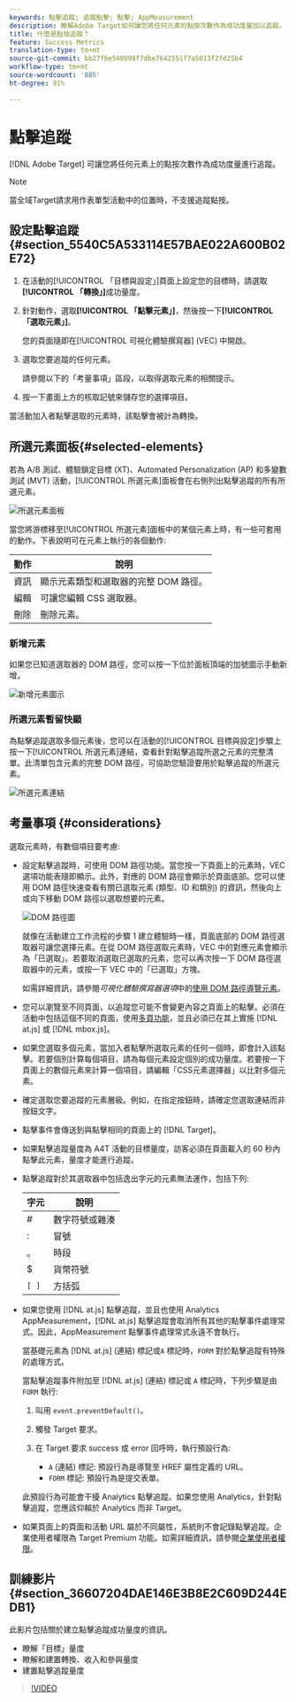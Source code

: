 ```yaml
---
keywords: 點擊追蹤; 追蹤點擊; 點擊; AppMeasurement
description: 瞭解Adobe Target如何讓您將任何元素的點按次數作為成功度量加以追蹤。
title: 什麼是點按追蹤？
feature: Success Metrics
translation-type: tm+mt
source-git-commit: bb27f6e540998f7dbe7642551f7a5013f2fd25b4
workflow-type: tm+mt
source-wordcount: '885'
ht-degree: 91%

---
```



# 點擊追蹤

[!DNL Adobe Target] 可讓您將任何元素上的點按次數作為成功度量進行追蹤。

>[!NOTE]
>
>當全域Target請求用作表單型活動中的位置時，不支援追蹤點按。

## 設定點擊追蹤 {#section_5540C5A533114E57BAE022A600B02E72}

1. 在活動的[!UICONTROL 「目標與設定」]頁面上設定您的目標時，請選取&#x200B;**[!UICONTROL 「轉換」]**&#x200B;成功量度。
1. 針對動作，選取&#x200B;**[!UICONTROL 「點擊元素」]**，然後按一下&#x200B;**[!UICONTROL 「選取元素」]**。

   您的頁面隨即在[!UICONTROL 可視化體驗撰寫器] (VEC) 中開啟。

1. 選取您要追蹤的任何元素。

   請參閱以下的「考量事項」區段，以取得選取元素的相關提示。

1. 按一下畫面上方的核取記號來儲存您的選擇項目。

當活動加入者點擊選取的元素時，該點擊會被計為轉換。

## 所選元素面板{#selected-elements}

若為 A/B 測試、體驗鎖定目標 (XT)、Automated Personalization (AP) 和多變數測試 (MVT) 活動，[!UICONTROL 所選元素]面板會在右側列出點擊追蹤的所有所選元素。

![所選元素面板](/help/c-activities/r-success-metrics/assets/selected-elements.png)

當您將游標移至[!UICONTROL 所選元素]面板中的某個元素上時，有一些可套用的動作。下表說明可在元素上執行的各個動作:

| 動作 | 說明 |
| --- | --- |
| 資訊 | 顯示元素類型和選取器的完整 DOM 路徑。 |
| 編輯   | 可讓您編輯 CSS 選取器。 |
| 刪除 | 刪除元素。 |

### 新增元素

如果您已知道選取器的 DOM 路徑，您可以按一下位於面板頂端的加號圖示手動新增。

![新增元素圖示](/help/c-activities/r-success-metrics/assets/add-element.png)

### 所選元素暫留快顯

為點擊追蹤選取多個元素後，您可以在活動的[!UICONTROL 目標與設定]步驟上按一下[!UICONTROL 所選元素]連結，查看針對點擊追蹤所選之元素的完整清單。此清單包含元素的完整 DOM 路徑，可協助您驗證要用於點擊追蹤的所選元素。

![所選元素連結](/help/c-activities/r-success-metrics/assets/elements-selected-link.png)

## 考量事項 {#considerations}

選取元素時，有數個項目要考慮:

* 設定點擊追蹤時，可使用 DOM 路徑功能。當您按一下頁面上的元素時，VEC 選項功能表隨即顯示。此外，對應的 DOM 路徑會顯示於頁面底部。您可以使用 DOM 路徑快速查看有關已選取元素 (類型、ID 和類別) 的資訊，然後向上或向下移動 DOM 路徑以選取想要的元素。

   ![DOM 路徑圖](/help/c-activities/r-success-metrics/assets/click-tracking-dom.png)

   就像在活動建立工作流程的步驟 1 建立體驗時一樣，頁面底部的 DOM 路徑選取器可讓您選擇元素。在從 DOM 路徑選取元素時，VEC 中的對應元素會顯示為「已選取」。若要取消選取已選取的元素，您可以再次按一下 DOM 路徑選取器中的元素，或按一下 VEC 中的「已選取」方塊。

   如需詳細資訊，請參閱&#x200B;*可視化體驗撰寫器選項*&#x200B;中的[使用 DOM 路徑導覽元素](/help/c-experiences/c-visual-experience-composer/viztarget-options.md#dom-path)。

* 您可以瀏覽至不同頁面，以追蹤您可能不會變更內容之頁面上的點擊。必須在活動中包括這個不同的頁面，使用[多頁功能](/help/c-experiences/c-visual-experience-composer/multipage-activity.md#concept_277E096063E14813AC5D8EDFA1D2ED48)，並且必須已在其上實施 [!DNL at.js] 或 [!DNL mbox.js]。
* 如果您選取多個元素，當加入者點擊所選取元素的任何一個時，即會計入該點擊。若要個別計算每個項目，請為每個元素設定個別的成功量度。若要按一下頁面上的數個元素來計算一個項目，請編輯「CSS元素選擇器」以比對多個元素。
* 確定選取您要追蹤的元素層級。例如，在指定按鈕時，請確定您選取連結而非按鈕文字。
* 點擊事件會傳送到與點擊相同的頁面上的 [!DNL Target]。
* 如果點擊追蹤量度為 A4T 活動的目標量度，訪客必須在頁面載入的 60 秒內點擊此元素，量度才能進行追蹤。
* 點擊追蹤對於其選取器中包括逸出字元的元素無法運作，包括下列:

   | 字元 | 說明 |
   |---|---|
   | # | 數字符號或雜湊 |
   | : | 冒號 |
   | 。 | 時段 |
   | $ | 貨幣符號 |
   | `[ ]` | 方括弧 |

* 如果您使用 [!DNL at.js] 點擊追蹤，並且也使用 Analytics AppMeasurement，[!DNL at.js] 點擊追蹤會取消所有其他的點擊事件處理常式。因此，AppMeasurement 點擊事件處理常式永遠不會執行。

   當基礎元素為 [!DNL at.js] (連結) 標記或`A` 標記時，`FORM` 對於點擊追蹤有特殊的處理方式。

   當點擊追蹤事件附加至 [!DNL at.js] (連結) 標記或 `A` 標記時，下列步驟是由 `FORM` 執行:

   1. 叫用 `event.preventDefault()`。

   1. 觸發 Target 要求。

   1. 在 Target 要求 success 或 error 回呼時，執行預設行為:

      * `A` (連結) 標記: 預設行為是導覽至 HREF 屬性定義的 URL。
      * `FORM` 標記: 預設行為是提交表單。

   此預設行為可能會干擾 Analytics 點擊追蹤。如果您使用 Analytics，針對點擊追蹤，您應該仰賴於 Analytics 而非 Target。

* 如果頁面上的頁面和活動 URL 屬於不同屬性，系統則不會記錄點擊追蹤。企業使用者權限為 Target Premium 功能。如需詳細資訊，請參閱[企業使用者權限](/help/administrating-target/c-user-management/property-channel/property-channel.md)。

## 訓練影片 {#section_36607204DAE146E3B8E2C609D244EDB1}

此影片包括關於建立點擊追蹤成功量度的資訊。

* 瞭解「目標」量度
* 瞭解和建置轉換、收入和參與量度
* 建置點擊追蹤量度

>[!VIDEO](https://video.tv.adobe.com/v/17380)